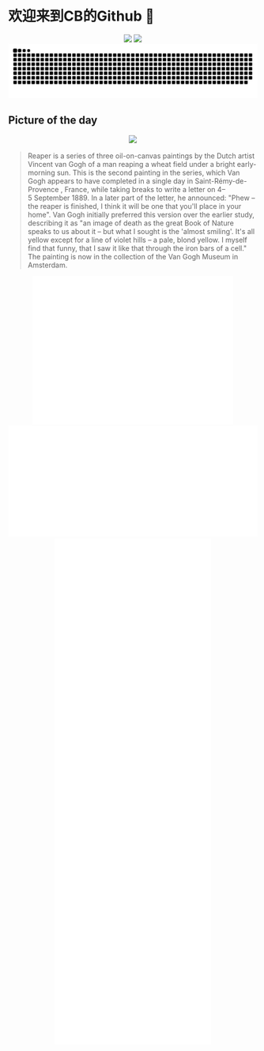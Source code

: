 
# 欢迎来到CB的Github 👋

<div align="center">
  <img height="137px" src="https://github-readme-stats.vercel.app/api?username=SuperCB&show_icons=true&theme=radical" />
  <img height="137px" src="https://github-readme-stats.vercel.app/api/top-langs/?username=SuperCB&hide_title=true&hide_border=true&layout=compact&langs_count=6&text_color=000&icon_color=fff" />
</div>


<div align="center">
    <img src="./contribution-snake/github-contribution-grid-snake.svg" />
</div>



## Picture of the day
<div align="center">
  <img width=400px src="https://upload.wikimedia.org/wikipedia/commons/thumb/d/d5/Vincent_van_Gogh_-_Wheatfield_with_a_reaper_-_Google_Art_Project.jpg/600px-Vincent_van_Gogh_-_Wheatfield_with_a_reaper_-_Google_Art_Project.jpg" />
</div>

>Reaper  is a series of three oil-on-canvas paintings by the Dutch artist  Vincent van Gogh  of a man reaping a wheat field under a bright early-morning sun. This is the second painting in the series, which Van Gogh appears to have completed in a single day in  Saint-Rémy-de-Provence , France, while taking breaks to write a letter on 4–5 September 1889. In a later part of the letter, he announced: "Phew – the reaper is finished, I think it will be one that you'll place in your home". Van Gogh initially preferred this version over the earlier study, describing it as "an image of death as the great  Book of Nature  speaks to us about it – but what I sought is the 'almost smiling'. It's all yellow except for a line of violet hills – a pale, blond yellow. I myself find that funny, that I saw it like that through the iron bars of a cell." The painting is now in the collection of the  Van Gogh Museum  in Amsterdam.



<div align="center">
  <img height="300px" src="base_metrics.svg" />
  <img  src="metrics.plugin.calendar.full.svg" />
</div>


<div align="center">
  <img  src="plugin_metrics.svg" /> 
</div>
